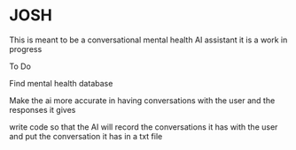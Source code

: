 # JOSH
This is meant to be a conversational mental health AI assistant it is a work in progress 


To Do

Find mental health database

Make the ai more accurate in having conversations with the user and the responses it gives

write code so that the AI will record the conversations it has with the user and put the conversation it has in a txt file
